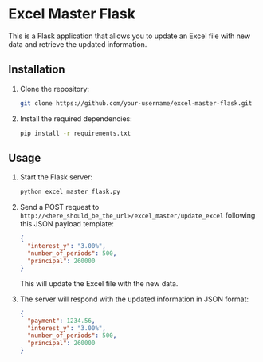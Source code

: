 # Excel Master Flask

This is a Flask application that allows you to update an Excel file with new data and retrieve the updated information.

## Installation

1. Clone the repository:

    ```bash
    git clone https://github.com/your-username/excel-master-flask.git
    ```

2. Install the required dependencies:

    ```bash
    pip install -r requirements.txt
    ```

## Usage

1. Start the Flask server:

    ```bash
    python excel_master_flask.py
    ```

2. Send a POST request to `http://<here_should_be_the_url>/excel_master/update_excel` following this JSON payload template:

    ```json
    {
      "interest_y": "3.00%",
      "number_of_periods": 500,
      "principal": 260000
    }
    ```

    This will update the Excel file with the new data.

3. The server will respond with the updated information in JSON format:

    ```json
    {
      "payment": 1234.56,
      "interest_y": "3.00%",
      "number_of_periods": 500,
      "principal": 260000
    }
    ```
